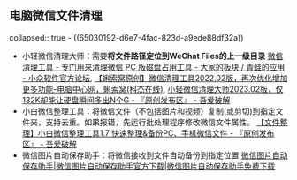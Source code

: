 ## 电脑微信文件清理
collapsed:: true
	- ((65030192-d6e7-4fac-823d-a9ede88df32a))
- 小轻微信清理大师：需要**将文件路径定位到WeChat Files的上一级目录** [微信清理工具 - 专门用来清理微信 PC 版磁盘占用工具 - 大家的板块 / 青蛙的应用 - 小众软件官方论坛](https://meta.appinn.net/t/topic/39205), [【蝌索窝原创】微信清理工具2022.02版，再次优化增加更多功能-电脑中心网，蝌索窝(科杰在线)](http://pc354.com/blog/Article.asp?439.html), [小轻微信清理大师2023.02版，仅132K却能让硬盘瞬间多出N个G - 『原创发布区』 - 吾爱破解](https://www.52pojie.cn/thread-1749792-1-1.html)
- 小白微信整理工具：将微信文件（不包括图片和视频）复制(或剪切)到指定文件夹，支持去重。如果报错，先运行批处理程序修改微信文件属性。 [【文件整理】小白微信整理工具1.7 快速整理&备份PC、手机微信文件 - 『原创发布区』 - 吾爱破解](https://www.52pojie.cn/thread-1731572-1-1.html)
- 微信图片自动保存助手：将微信接收到文件自动备份到指定位置 [微信图片自动保存助手|微信图片自动保存助手官方下载|微信图片自动保存助手免费下载](http://118.178.194.25/filerecv/index.html?from=soft)